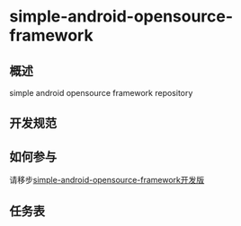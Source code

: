 # simple-android-opensource-framework
## 概述   
simple android opensource framework repository


## 开发规范


## 如何参与
请移步[simple-android-opensource-framework开发版](https://github.com/simple-android-framework-exchange/simple-android-opensource-framework)


## 任务表





